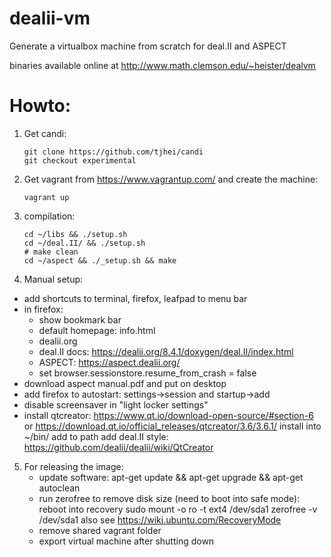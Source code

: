 # dealii-vm

Generate a virtualbox machine from scratch for deal.II and ASPECT

binaries available online at http://www.math.clemson.edu/~heister/dealvm

# Howto:

1. Get candi:
   ```
   git clone https://github.com/tjhei/candi
   git checkout experimental
   ```
2. Get vagrant from https://www.vagrantup.com/ and create the machine:

    ```
    vagrant up
    ```
3. compilation:

    ```
    cd ~/libs && ./setup.sh
    cd ~/deal.II/ && ./setup.sh
    # make clean
    cd ~/aspect && ./_setup.sh && make
    ```
4. Manual setup:
  - add shortcuts to terminal, firefox, leafpad to menu bar
  - in firefox:
    - show bookmark bar
    - default homepage: info.html
    - dealii.org
    - deal.II docs: https://dealii.org/8.4.1/doxygen/deal.II/index.html
    - ASPECT: https://aspect.dealii.org/
    - set browser.sessionstore.resume_from_crash = false
  - download aspect manual.pdf and put on desktop
  - add firefox to autostart: settings->session and startup->add
  - disable screensaver in "light locker settings"
  - install qtcreator: 
       https://www.qt.io/download-open-source/#section-6
       or https://download.qt.io/official_releases/qtcreator/3.6/3.6.1/
       install into ~/bin/
       add to path
       add deal.II style: https://github.com/dealii/dealii/wiki/QtCreator
5. For releasing the image:
   - update software: apt-get update && apt-get upgrade && apt-get autoclean
   - run zerofree to remove disk size (need to boot into safe mode):
     reboot into recovery
     sudo mount -o ro -t ext4 /dev/sda1 
     zerofree -v /dev/sda1
     also see https://wiki.ubuntu.com/RecoveryMode
   - remove shared vagrant folder
   - export virtual machine after shutting down

